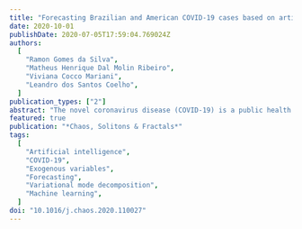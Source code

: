 ```yaml
---
title: "Forecasting Brazilian and American COVID-19 cases based on artificial intelligence coupled with climatic exogenous variables"
date: 2020-10-01
publishDate: 2020-07-05T17:59:04.769024Z
authors:
  [
    "Ramon Gomes da Silva",
    "Matheus Henrique Dal Molin Ribeiro",
    "Viviana Cocco Mariani",
    "Leandro dos Santos Coelho",
  ]
publication_types: ["2"]
abstract: "The novel coronavirus disease (COVID-19) is a public health problem once according to the World Health Organization up to June 24th, 2020, more than 9.1 million people were infected, and more than 470 thousand have died worldwide. In the current scenario, the Brazil and the United States of America present a high daily incidence of new cases and deaths. Therefore, it is important to forecast the number of new cases in a time window of one week, once this can help the public health system developing strategic planning to deals with the COVID-19. The application of the forecasting artificial intelligence (AI) models has the potential of deal with dynamical behavior of time-series like of COVID-19. In this paper, Bayesian regression neural network, cubist regression, k-nearest neighbors, quantile random forest, and support vector regression, are used stand-alone, and coupled with the recent pre-processing variational mode decomposition (VMD) employed to decompose the time series into several intrinsic mode functions. All AI techniques are evaluated in the task of time-series forecasting with one, three, and six-days-ahead the cumulative COVID-19 cases in five Brazilian and American states, with a high number of cases up to April 28th, 2020. Previous cumulative COVID-19 cases and exogenous variables as daily temperature and precipitation were employed as inputs for all forecasting models. The models’ effectiveness are evaluated based on the performance criteria. In general, the hybridization of VMD outperformed single forecasting models regarding the accuracy, specifically when the horizon is six-days-ahead, the hybrid VMD–single models achieved better accuracy in 70% of the cases. Regarding the exogenous variables, the importance ranking as predictor variables is, from the upper to the lower, past cases, temperature, and precipitation. Therefore, due to the efficiency of evaluated models to forecasting cumulative COVID-19 cases up to six-days-ahead, the adopted models can be recommended as a promising models for forecasting and be used to assist in the development of public policies to mitigate the effects of COVID-19 outbreak."
featured: true
publication: "*Chaos, Solitons & Fractals*"
tags:
  [
    "Artificial intelligence",
    "COVID-19",
    "Exogenous variables",
    "Forecasting",
    "Variational mode decomposition",
    "Machine learning",
  ]
doi: "10.1016/j.chaos.2020.110027"
---
```

